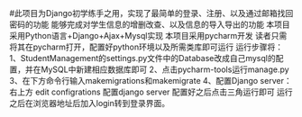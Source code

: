 #此项目为Django初学练手之用，实现了最简单的登录、注册、以及通过邮箱找回密码的功能
能够完成对学生信息的增删改查、以及信息的导入导出的功能
本项目采用Python语言+Django+Ajax+Mysql实现
本项目采用pycharm开发
读者只需将其在pycharm打开，配置好python环境以及所需类库即可运行
运行步骤将：
1、StudentManagement的settings.py文件中的Database改成自己mysql的配置，并在MySQL中新建相应数据库即可
2、点击pycharm-tools运行manage.py
3、在下方命令行输入makemigrations和makemigrate
4、配置Django server：右上方 edit configrations 配置django server
配置好之后点击三角运行即可
运行之后在浏览器地址后加入login转到登录界面。
